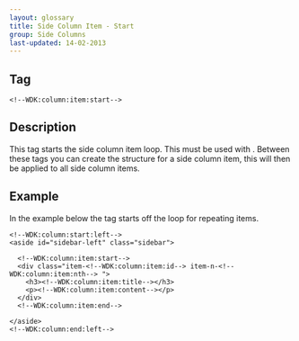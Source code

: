 ```yaml
---
layout: glossary
title: Side Column Item - Start
group: Side Columns
last-updated: 14-02-2013
---
```


## Tag

`<!--WDK:column:item:start-->`

## Description

This tag starts the side column item loop. This must be used with <!--WDK:column:item:end-->. Between these tags you can create the structure for a side column item, this will then be applied to all side column items.

## Example

In the example below the tag starts off the loop for repeating items.

~~~
<!--WDK:column:start:left-->
<aside id="sidebar-left" class="sidebar">

  <!--WDK:column:item:start-->
  <div class="item-<!--WDK:column:item:id--> item-n-<!--WDK:column:item:nth--> ">
    <h3><!--WDK:column:item:title--></h3>
    <p><!--WDK:column:item:content--></p>
  </div>
  <!--WDK:column:item:end-->

</aside>
<!--WDK:column:end:left-->
~~~